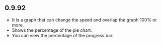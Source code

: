 ## 0.9.92

* It is a graph that can change the speed and overlap the graph 100% or more.
* Shows the percentage of the pie chart.
* You can view the percentage of the progress bar.
